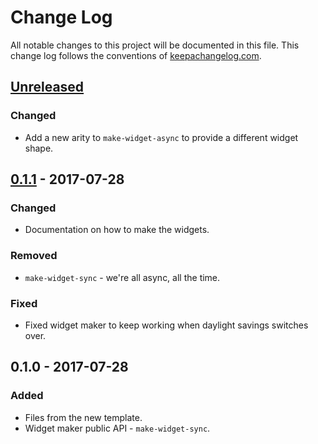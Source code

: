 # Change Log
All notable changes to this project will be documented in this file. This change log follows the conventions of [keepachangelog.com](http://keepachangelog.com/).

## [Unreleased][unreleased]
### Changed
- Add a new arity to `make-widget-async` to provide a different widget shape.

## [0.1.1] - 2017-07-28
### Changed
- Documentation on how to make the widgets.

### Removed
- `make-widget-sync` - we're all async, all the time.

### Fixed
- Fixed widget maker to keep working when daylight savings switches over.

## 0.1.0 - 2017-07-28
### Added
- Files from the new template.
- Widget maker public API - `make-widget-sync`.

[unreleased]: https://github.com/your-name/cjoudant/compare/0.1.1...HEAD
[0.1.1]: https://github.com/your-name/cjoudant/compare/0.1.0...0.1.1
